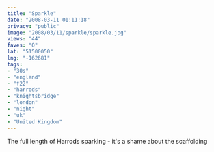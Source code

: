 ```yaml
---
title: "Sparkle"
date: "2008-03-11 01:11:18"
privacy: "public"
image: "2008/03/11/sparkle/sparkle.jpg"
views: "44"
faves: "0"
lat: "51500050"
lng: "-162681"
tags:
- "30s"
- "england"
- "f22"
- "harrods"
- "knightsbridge"
- "london"
- "night"
- "uk"
- "United Kingdom"
---
```

The full length of Harrods sparking - it's a shame about the scaffolding
